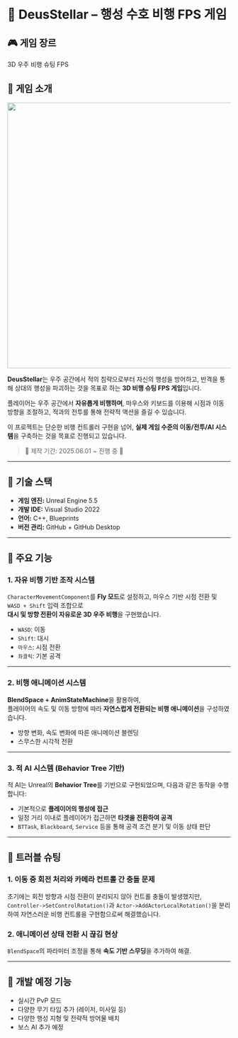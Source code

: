 # 🌌 DeusStellar – 행성 수호 비행 FPS 게임

## 🎮 게임 장르

3D 우주 비행 슈팅 FPS

## 📖 게임 소개

<img src="https://cdn.pixabay.com/photo/2021/09/18/09/45/space-6636044_1280.jpg" width="600" />

**DeusStellar**는 우주 공간에서 적의 침략으로부터 자신의 행성을 방어하고, 반격을 통해 상대의 행성을 파괴하는 것을 목표로 하는 **3D 비행 슈팅 FPS 게임**입니다.

플레이어는 우주 공간에서 **자유롭게 비행하며**, 마우스와 키보드를 이용해 시점과 이동 방향을 조절하고, 적과의 전투를 통해 전략적 액션을 즐길 수 있습니다.

이 프로젝트는 단순한 비행 컨트롤러 구현을 넘어, **실제 게임 수준의 이동/전투/AI 시스템**을 구축하는 것을 목표로 진행되고 있습니다.

> 📅 제작 기간: 2025.06.01 ~ 진행 중 💫

---

## 🧰 기술 스택

- **게임 엔진:** Unreal Engine 5.5  
- **개발 IDE:** Visual Studio 2022  
- **언어:** C++, Blueprints  
- **버전 관리:** GitHub + GitHub Desktop

---

## 🧩 주요 기능

### 1. 자유 비행 기반 조작 시스템

`CharacterMovementComponent`를 **Fly 모드**로 설정하고, 마우스 기반 시점 전환 및 `WASD + Shift` 입력 조합으로  
**대시 및 방향 전환이 자유로운 3D 우주 비행**을 구현했습니다.

- `WASD`: 이동  
- `Shift`: 대시  
- `마우스`: 시점 전환  
- `좌클릭`: 기본 공격  

---

### 2. 비행 애니메이션 시스템

**BlendSpace + AnimStateMachine**을 활용하여,  
플레이어의 속도 및 이동 방향에 따라 **자연스럽게 전환되는 비행 애니메이션**을 구성하였습니다.

- 방향 변화, 속도 변화에 따른 애니메이션 블렌딩  
- 스무스한 시각적 전환  

---

### 3. 적 AI 시스템 (Behavior Tree 기반)

적 AI는 Unreal의 **Behavior Tree**를 기반으로 구현되었으며, 다음과 같은 동작을 수행합니다:

- 기본적으로 **플레이어의 행성에 접근**  
- 일정 거리 이내로 플레이어가 접근하면 **타겟을 전환하여 공격**  
- `BTTask`, `Blackboard`, `Service` 등을 통해 공격 조건 분기 및 이동 상태 판단  

---

## 🐞 트러블 슈팅

### 1. 이동 중 회전 처리와 카메라 컨트롤 간 충돌 문제

초기에는 회전 방향과 시점 전환이 분리되지 않아 컨트롤 충돌이 발생했지만,  
`Controller->SetControlRotation()`과 `Actor->AddActorLocalRotation()`을 분리하여 자연스러운 비행 컨트롤을 구현함으로써 해결했습니다.

### 2. 애니메이션 상태 전환 시 끊김 현상

`BlendSpace`의 파라미터 조정을 통해 **속도 기반 스무딩**을 추가하여 해결.

---

## 🚧 개발 예정 기능

- 실시간 PvP 모드  
- 다양한 무기 타입 추가 (레이저, 미사일 등)  
- 다양한 행성 지형 및 전략적 방어물 배치  
- 보스 AI 추가 예정
